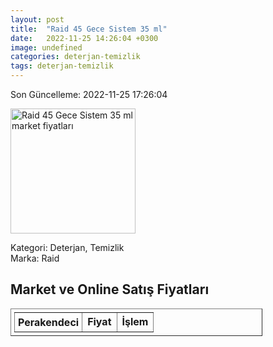 ```yaml
---
layout: post
title:  "Raid 45 Gece Sistem 35 ml"
date:   2022-11-25 14:26:04 +0300
image: undefined
categories: deterjan-temizlik
tags: deterjan-temizlik
---
```


Son Güncelleme: 2022-11-25 17:26:04

<img src="undefined" width="200" alt="Raid 45 Gece Sistem 35 ml market fiyatları" />

Kategori: Deterjan, Temizlik
<br />
Marka: Raid

<h2>Market ve Online Satış Fiyatları</h2>

<table border="1" style="padding: 5px;width:80%;">
  <tr>
    <td style="padding: 5px;"><strong>Perakendeci</strong></td>
    <td><strong>Fiyat</strong></td>
    <td><strong>İşlem</strong></td>
  </tr>
  
</table>
